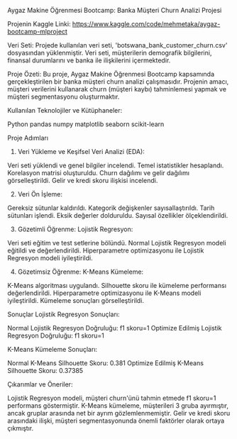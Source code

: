 Aygaz Makine Öğrenmesi Bootcamp: Banka Müşteri Churn Analizi Projesi

Projenin Kaggle Linki:
https://www.kaggle.com/code/mehmetaka/aygaz-bootcamp-mlproject


Veri Seti:
Projede kullanılan veri seti, 'botswana_bank_customer_churn.csv' dosyasından yüklenmiştir. Veri seti, müşterilerin demografik bilgilerini, finansal durumlarını ve banka ile ilişkilerini içermektedir.

Proje Özeti:
Bu proje, Aygaz Makine Öğrenmesi Bootcamp kapsamında gerçekleştirilen bir banka müşteri churn analizi çalışmasıdır. Projenin amacı, müşteri verilerini kullanarak churn (müşteri kaybı) tahminlemesi yapmak ve müşteri segmentasyonu oluşturmaktır.



Kullanılan Teknolojiler ve Kütüphaneler:

Python
pandas
numpy
matplotlib
seaborn
scikit-learn

Proje Adımları
1. Veri Yükleme ve Keşifsel Veri Analizi (EDA):

Veri seti yüklendi ve genel bilgiler incelendi.
Temel istatistikler hesaplandı.
Korelasyon matrisi oluşturuldu.
Churn dağılımı ve gelir dağılımı görselleştirildi.
Gelir ve kredi skoru ilişkisi incelendi.

2. Veri Ön İşleme:

Gereksiz sütunlar kaldırıldı.
Kategorik değişkenler sayısallaştırıldı.
Tarih sütunları işlendi.
Eksik değerler dolduruldu.
Sayısal özellikler ölçeklendirildi.

3. Gözetimli Öğrenme: Lojistik Regresyon:

Veri seti eğitim ve test setlerine bölündü.
Normal Lojistik Regresyon modeli eğitildi ve değerlendirildi.
Hiperparametre optimizasyonu ile Lojistik Regresyon modeli iyileştirildi.

4. Gözetimsiz Öğrenme: K-Means Kümeleme:

K-Means algoritması uygulandı.
Silhouette skoru ile kümeleme performansı değerlendirildi.
Hiperparametre optimizasyonu ile K-Means modeli iyileştirildi.
Kümeleme sonuçları görselleştirildi.

Sonuçlar
Lojistik Regresyon Sonuçları:

Normal Lojistik Regresyon Doğruluğu: f1 skoru=1
Optimize Edilmiş Lojistik Regresyon Doğruluğu: f1 skoru=1

K-Means Kümeleme Sonuçları:

Normal K-Means Silhouette Skoru: 0.381
Optimize Edilmiş K-Means Silhouette Skoru: 0.37385

Çıkarımlar ve Öneriler:

Lojistik Regresyon modeli, müşteri churn'ünü tahmin etmede f1 skoru=1  performans göstermiştir.
K-Means kümeleme, müşterileri 3 gruba ayırmıştır, ancak gruplar arasında net bir ayrım gözlemlenmemiştir.
Gelir ve kredi skoru arasındaki ilişki, müşteri segmentasyonunda önemli faktörler olarak ortaya çıkmıştır.
